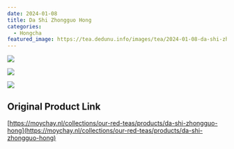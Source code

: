 ```yaml
---
date: 2024-01-08
title: Da Shi Zhongguo Hong
categories:
  - Hongcha
featured_image: https://tea.dedunu.info/images/tea/2024-01-08-da-shi-zhongguo-hong-1.PNG
---
```


![](https://tea.dedunu.info/images/tea/2024-01-08-da-shi-zhongguo-hong-2.PNG)

![](https://tea.dedunu.info/images/tea/2024-01-08-da-shi-zhongguo-hong-3.PNG)

![](https://tea.dedunu.info/images/tea/2024-01-08-da-shi-zhongguo-hong-4.jpg)

## Original Product Link

[https://moychay.nl/collections/our-red-teas/products/da-shi-zhongguo-hong](https://moychay.nl/collections/our-red-teas/products/da-shi-zhongguo-hong)
